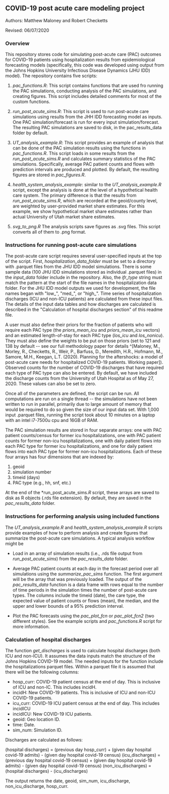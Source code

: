 ## COVID-19 post acute care modeling project

Authors: Matthew Maloney and Robert Checketts

Revised: 06/07/2020

### Overview
This repository stores code for simulating post-acute care (PAC) outcomes for COVID-19 patients using hospitalization results from epidemiological forecasting models (specifically, this code was developed using output from the Johns Hopkins University Infectious Disease Dynamics (JHU IDD) model). The repository contains five scripts:

1. *pac_functions.R*: This script contains functions that are used fro running the PAC simulations, conducting analysis of the PAC simulations, and creating figures. This script includes detailed comments for most of the custom functions.

2. *run_post_acute_sims.R*: This script is used to run post-acute care simulations using results from the JHH IDD forecasting model as inputs. One PAC simulation/forecast is run for every input simulation/forecast. The resulting PAC simulations are saved to disk, in the pac_results_data folder by default.

3. *UT_analysis_example.R*: This script provides an example of analysis that can be done of the PAC simulation results using the functions in *pac_functions.R*. This script loads in some results from the *run_post_acute_sims.R* and calculates summary statistics of the PAC simulations.  Specifically, average PAC patient counts and flows with prediction intervals are produced and plotted. By default, the resulting figures are stored in *pac_figures.R*.

4. *health_system_analysis_example*: similar to the *UT_analysis_example.R* script, except the analysis is done at the level of a hypothetical health care system. The primary difference is that the results from *run_post_acute_sims.R*, which are recorded at the geoid/county level, are weighted by user-provided market share estimates. For this example, we show hypothetical market share estimates rather than actual University of Utah market share estimates.

5. *svg_to_png.R* The analysis scripts save figures as .svg files. This script converts all of them to .png format.

### Instructions for running post-acute care simulations

The post-acute care script requires several user-specified inputs at the top of the script. First, *hospitalization_data_folder* must be set to a directory with .parquet files from the JHU IDD model simulations. There is some sample data (100 JHU IDD simulations stored as individual .parquet files) in the *input_data* folder include in the repository. Also, the *ifr_type* string must match the pattern at the start of the file names in the hospitalization data folder. For the JHU IDD model outputs we used for development, the file names began with "low_", "med_", or "high_". Time series of hospitalization discharges (ICU and non-ICU patients) are calculated from these input files. The details of the input data tables and how discharges are calculated is described in the "Calculation of hospital discharges section" of this readme file.

A user must also define their priors for the fraction of patients who will require each PAC type (the *priors_mean_icu* and *priors_mean_icu* vectors) and an estimated length-of-stay for each PAC type (*los_icu* and *los_nonicu*). They must also define the weights to be put on those priors (set to 121 and 138 by default -- see our full methodology paper for details ^[Maloney, M., Morley, R., Checketts, R., Weir, P., Barfuss, D., Meredith, H.R., Hofmann, M., Samore, M.H., Keegan, L.T. (2020). Planning for the aftershocks: a model of post-acute care needs for hospitalized COVID-19 patients. Working paper]). Observed counts for the number of COVID-19 discharges that have required each type of PAC type can also be entered. By default, we have included the discharge counts from the University of Utah Hospital as of May 27, 2020. These values can also be set to zero.

Once all of the parameters are defined, the script can be run. All computations are run on a single thread -- the simulations have not been written to run in parallel, primarily due to large amount of memory that would be required to do so given the size of our input data set. With 1,000 input .parquet files, running the script took about 10 minutes on a laptop with an intel i7-7500u cpu and 16GB of RAM. 

The PAC simulation results are stored in four separate arrays: one with PAC patient counts/census for former icu hospitalizations, one with PAC patient counts for former non-icu hospitalizations, one with daily patient flows into each PAC type for former icu hospitalizations, and one for daily patient flows into each PAC type for former non-icu hospitalizations. Each of these four arrays has four dimensions that are indexed by:

1. geoid
2. simulation number
3. timeid (days)
4. PAC type (e.g., hh, snf, etc.)

At the end of the *run_post_acute_sims.*R* script, these arrays are saved to disk as R objects (.rds file extension). By default, they are saved in the *pac_results_data* folder.

### Instructions for performing analysis using included functions

The *UT_analysis_example.R* and *health_system_analysis_example.R* scripts provide examples of how to perform analysis and create figures that summarize the post-acute care simulations. A typical analysis workflow might be

* Load in an array of simulation results (i.e., .rds file output from *run_post_acute_sims*) from the *pac_results_data* folder.

* Average PAC patient counts at each day in the forecast period over all simulations using the *summarize_pac_sims* function. The first argument will be the array that was previously loaded. The output of the *pac_results_data* function is a data frame with rows equal to the number of time periods in the simulation times the number of post-acute care types. The columns include the timeid (date), the care type, the expected value of patient counts or flows (mean), the median, and the upper and lower bounds of a 95\% prediction interval. 

* Plot the PAC forecasts using the *pac_plot_fcn* or *pac_plot_fcn2* (two different styles). See the example scripts and *pac_functions.R* script for more information.

### Calculation of hospital discharges

The function *get_discharges* is used to calculate hospital discharges (both ICU and non-ICU). It assumes the data inputs match the structure of the Johns Hopkins COVID-19 model. The needed inputs for the function include the hospitalizations parquet files. Within a parquet file it is assumed that there will be the following columns:

* hosp_curr: COVID-19 patient census at the end of day. This is inclusive of ICU and non-IC. This includes incidH.
* incidH: New COVID-19 patients. This is inclusive of ICU and non-ICU COVID-19 patients.
* icu_curr: COVID-19 ICU patient census at the end of day. This includes incidICU
* incidICU: New COVID-19 ICU patients.
* geoid: Geo location ID.
* time: Date.
* sim_num: Simulation ID.

Discharges are calculated as follows:

(hospital discharges) = (previous day hosp_curr) + (given day hospital covid-19 admits) - (given day hospital covid-19 census)
(icu_discharges) = (previous day hospital covid-19 census) + (given day hospital covid-19 admits) - (given day hospital covid-19 census)
(non_icu_discharges) = (hospital discharges) - (icu_discharges)

The output returns the date, geoid, sim_num, icu_discharge, non_icu_discharge, hosp_curr.
